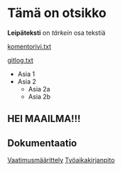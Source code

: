 # Tämä on otsikko

**Leipäteksti** on _tärkein_ osa tekstiä

[komentorivi.txt](https://github.com/sronja/ot-harjoitustyo/blob/main/laskarit/viikko1/komentorivi.txt)

[gitlog.txt](https://github.com/sronja/ot-harjoitustyo/blob/main/laskarit/viikko1/gitlog.txt)

* Asia 1
* Asia 2
	* Asia 2a
	* Asia 2b

## HEI MAAILMA!!!

## Dokumentaatio 

[Vaatimusmäärittely](https://github.com/sronja/ot-harjoitustyo/blob/main/dokumentaatio/maarittelydokumentti.md)
[Työaikakirjanpito](https://github.com/sronja/ot-harjoitustyo/blob/main/dokumentaatio/tyoaikakirjanpito.md)

